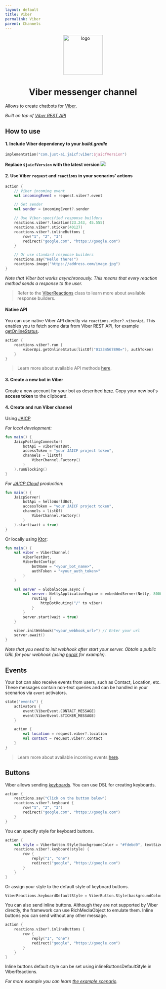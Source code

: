 ```yaml
---
layout: default
title: Viber
permalink: Viber
parent: Channels
---
```


<p align="center">
    <img src="/assets/images/channel/viber.png" width="128" height="128" alt="logo"/>
</p>

<h1 align="center">Viber messenger channel</h1>

Allows to create chatbots for [Viber](https://developers.viber.com/).

_Built on top of [Viber REST API](https://developers.viber.com/docs/api/rest-bot-api/#send-message)_

## How to use

#### 1. Include Viber dependency to your _build.gradle_

```kotlin
implementation("com.just-ai.jaicf:viber:$jaicfVersion")
```

**Replace `$jaicfVersion` with the latest version ![](https://img.shields.io/github/v/release/just-ai/jaicf-kotlin?color=%23000&label=&style=flat-square)**

#### 2. Use Viber `request` and `reactions` in your scenarios' actions

```kotlin
action {
    // Viber incoming event
    val incomingEvent = request.viber?.event

    // Get sender
    val sender = incomingEvent?.sender

    // Use Viber-specified response builders
    reactions.viber?.location(23.243, 45.555)
    reactions.viber?.sticker(40127)
    reactions.viber?.inlineButtons {
        row("1", "2", "3")
        redirect("google.com", "https://google.com")
    }

    // Or use standard response builders
    reactions.say("Hello there!")
    reactions.image("https://address.com/image.jpg")
}
```

_Note that Viber bot works asynchronously. This means that every reaction method sends a response to the user._

> Refer to the [ViberReactions](https://github.com/just-ai/jaicf-kotlin/blob/master/channels/viber/src/main/kotlin/com/justai/jaicf/channel/viber/ViberReactions.kt) class to learn more about available response builders.

#### Native API

You can use native Viber API directly via `reactions.viber?.viberApi`.
This enables you to fetch some data from Viber REST API, for example [getOnlineStatus](https://developers.viber.com/docs/api/rest-bot-api/#get-online).

```kotlin
action {
    reactions.viber?.run {
        viberApi.getOnlineStatus(listOf("01234567890="), authToken)
    }
}
```

> Learn more about available API methods [here](https://developers.viber.com/docs/api/rest-bot-api).

#### 3. Create a new bot in Viber

Create a new account for your bot as described [here](https://partners.viber.com/account/create-bot-account).
Copy your new bot's **access token** to the clipboard.

#### 4. Create and run Viber channel

Using [JAICP](https://github.com/just-ai/jaicf-kotlin/tree/master/channels/jaicp)

_For local development:_
```kotlin
fun main() {
    JaicpPollingConnector(
        botApi = viberTestBot,
        accessToken = "your JAICF project token",
        channels = listOf(
            ViberChannel.Factory()
        )
    ).runBlocking()
}
```

_For [JAICP Cloud](https://github.com/just-ai/jaicf-kotlin/wiki/JAICP-Cloud) production:_
```kotlin
fun main() {
    JaicpServer(
        botApi = helloWorldBot,
        accessToken = "your JAICF project token",
        channels = listOf(
            ViberChannel.Factory()
        )
    ).start(wait = true)
}
```

Or locally using [Ktor](https://github.com/just-ai/jaicf-kotlin/wiki/Ktor):
```kotlin
fun main() {
    val viber = ViberChannel(
        viberTestBot,
        ViberBotConfig(
            botName = "<your_bot_name>",
            authToken = "<your_auth_token>"
        )
    )

    val server = GlobalScope.async {
        val server: NettyApplicationEngine = embeddedServer(Netty, 8000) {
            routing {
                httpBotRouting("/" to viber)
            }
        }
        server.start(wait = true)
    }

    viber.initWebhook("<your_webhook_url>") // Enter your url
    server.await()
}
```

_Note that you need to init webhook after start your server. Obtain a public URL for your webhook
(using [ngrok](https://ngrok.com) for example)._

## Events

Your bot can also receive events from users, such as Contact, Location, etc.
These messages contain non-text queries and can be handled in your scenarios via `event` activators.

```kotlin
state("events") {
    activators {
        event(ViberEvent.CONTACT_MESSAGE)
        event(ViberEvent.STICKER_MESSAGE)
    }

    action {
        val location = request.viber?.location
        val contact = request.viber?.contact
    }
}
```

> Learn more about available incoming events [here](https://github.com/just-ai/jaicf-kotlin/blob/master/channels/viber/src/main/kotlin/com/justai/jaicf/channel/viber/api/ViberEvent.kt).

## Buttons

Viber allows sending [keyboards](https://developers.viber.com/docs/tools/keyboards/).
You can use DSL for creating keyboards.

```kotlin
action {
    reactions.say("Click on the button below")
    reactions.viber?.keyboard {
        row("1", "2", "3")
        redirect("google.com", "https://google.com")
    }
}
```

You can specify style for keyboard buttons.
```kotlin
action {
    val style = ViberButton.Style(backgroundColor = "#fdebd0", textSize = Size.LARGE)
    reactions.viber?.keyboard(style) {
        row {
            reply("1", "one")
            redirect("google", "https://google.com")
        }
    }
}
```

Or assign your style to the default style of keyboard buttons.
```kotlin
ViberReactions.keyboardDefaultStyle = ViberButton.Style(backgroundColor = "#fdebd0", textSize = Size.LARGE)
```

You can also send inline buttons.
Although they are not supported by Viber directly, the framework can use RichMediaObject to emulate them.
Inline buttons you can send without any other message.

```kotlin
action {
    reactions.viber?.inlineButtons {
        row {
            reply("1", "one")
            redirect("google", "https://google.com")
        }
    }
}
```

Inline buttons default style can be set using inlineButtonsDefaultStyle in ViberReactions.

_For more example you can learn [the example scenario](https://github.com/just-ai/jaicf-kotlin/blob/master/examples/viber-example/src/main/kotlin/com/justai/jaicf/examples/viber/ViberTestScenario.kt)._
